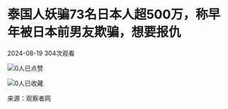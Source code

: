 # 泰国人妖骗73名日本人超500万，称早年被日本前男友欺骗，想要报仇

2024-08-19 304次观看

![](/images/icon-thumbs-up.png)0人已点赞

![](/images/icon-collection.png)0人已收藏

来源：观察者网